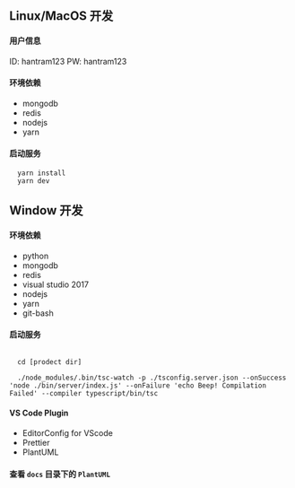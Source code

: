 ## Linux/MacOS 开发

#### 用户信息
ID: hantram123
PW: hantram123

#### 环境依赖

- mongodb
- redis
- nodejs
- yarn

#### 启动服务

```
  yarn install
  yarn dev
```

## Window 开发

#### 环境依赖

- python
- mongodb
- redis
- visual studio 2017
- nodejs
- yarn
- git-bash

#### 启动服务

```

  cd [prodect dir]

  ./node_modules/.bin/tsc-watch -p ./tsconfig.server.json --onSuccess 'node ./bin/server/index.js' --onFailure 'echo Beep! Compilation Failed' --compiler typescript/bin/tsc

```

#### VS Code Plugin

- EditorConfig for VScode
- Prettier
- PlantUML

#### 查看 `docs` 目录下的 `PlantUML`
